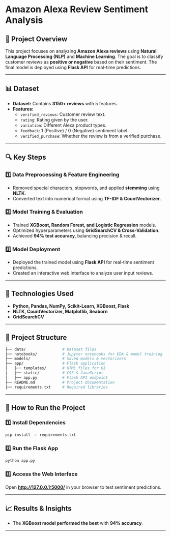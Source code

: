 # **Amazon Alexa Review Sentiment Analysis**

## **📌 Project Overview**
This project focuses on analyzing **Amazon Alexa reviews** using **Natural Language Processing (NLP)** and **Machine Learning**. The goal is to classify customer reviews as **positive or negative** based on their sentiment. The final model is deployed using **Flask API** for real-time predictions.

---

## **📊 Dataset**
- **Dataset:** Contains **3150+ reviews** with 5 features.
- **Features:**
  - `verified_reviews`: Customer review text.
  - `rating`: Rating given by the user.
  - `variation`: Different Alexa product types.
  - `feedback`: 1 (Positive) / 0 (Negative) sentiment label.
  - `verified_purchase`: Whether the review is from a verified purchase.

---

## **🔍 Key Steps**
### **1️⃣ Data Preprocessing & Feature Engineering**
- Removed special characters, stopwords, and applied **stemming** using **NLTK**.  
- Converted text into numerical format using **TF-IDF & CountVectorizer**.
  
### **2️⃣ Model Training & Evaluation**
- Trained **XGBoost, Random Forest, and Logistic Regression** models.  
- Optimized hyperparameters using **GridSearchCV & Cross-Validation**.  
- Achieved **94% test accuracy**, balancing precision & recall.  

### **3️⃣ Model Deployment**
- Deployed the trained model using **Flask API** for real-time sentiment predictions.  
- Created an interactive web interface to analyze user input reviews.  

---

## **🚀 Technologies Used**
- **Python, Pandas, NumPy, Scikit-Learn, XGBoost, Flask**  
- **NLTK, CountVectorizer, Matplotlib, Seaborn**  
- **GridSearchCV**  

---

## **📂 Project Structure**
```bash
├── data/                # Dataset files
├── notebooks/           # Jupyter notebooks for EDA & model training
├── models/              # Saved models & vectorizers
├── app/                 # Flask application
│   ├── templates/       # HTML files for UI
│   ├── static/          # CSS & JavaScript
│   ├── app.py           # Flask API endpoint
├── README.md            # Project documentation
├── requirements.txt     # Required libraries
```

---

## **📌 How to Run the Project**
### **1️⃣ Install Dependencies**
```bash
pip install -r requirements.txt
```
### **2️⃣ Run the Flask App**
```bash
python app.py
```
### **3️⃣ Access the Web Interface**
Open **http://127.0.0.1:5000/** in your browser to test sentiment predictions.

---

## **📈 Results & Insights**
- The **XGBoost model performed the best** with **94% accuracy**.  

---



